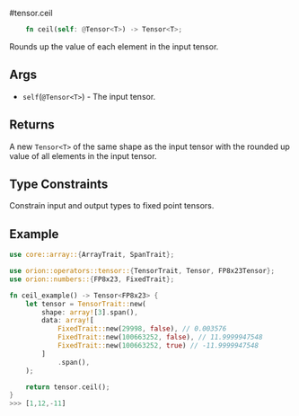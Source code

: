 #tensor.ceil

```rust
    fn ceil(self: @Tensor<T>) -> Tensor<T>;
```

Rounds up the value of each element in the input tensor.

## Args

* `self`(`@Tensor<T>`) - The input tensor.


## Returns

A new `Tensor<T>` of the same shape as the input tensor with 
the rounded up value of all elements in the input tensor.

## Type Constraints

Constrain input and output types to fixed point tensors.

## Example

```rust
use core::array::{ArrayTrait, SpanTrait};

use orion::operators::tensor::{TensorTrait, Tensor, FP8x23Tensor};
use orion::numbers::{FP8x23, FixedTrait};

fn ceil_example() -> Tensor<FP8x23> {
    let tensor = TensorTrait::new(
        shape: array![3].span(),
        data: array![
            FixedTrait::new(29998, false), // 0.003576
            FixedTrait::new(100663252, false), // 11.9999947548
            FixedTrait::new(100663252, true) // -11.9999947548
        ]
            .span(),
    );

    return tensor.ceil();
}
>>> [1,12,-11]
```
